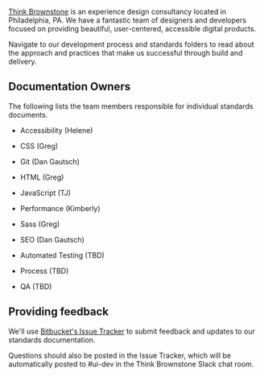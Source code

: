 [Think Brownstone](http://thinkbrownstone.com) is an experience design consultancy located in Philadelphia, PA. We have a fantastic team of designers and developers focused on providing beautiful, user-centered, accessible digital products.

Navigate to our development process and standards folders to read about the approach and practices that make us successful through build and delivery.

## Documentation Owners

The following lists the team members responsible for individual standards documents.

- Accessibility (Helene)
- CSS (Greg)
- Git (Dan Gautsch)
- HTML (Greg)
- JavaScript (TJ)
- Performance (Kimberly)
- Sass (Greg)
- SEO (Dan Gautsch)

- Automated Testing (TBD)

- Process (TBD)
- QA (TBD)

## Providing feedback

We'll use [Bitbucket's Issue Tracker](https://bitbucket.org/thinkbrownstone/tbi_dev-standards/issues?status=new&status=open) to submit feedback and updates to our standards documentation. 

Questions should also be posted in the Issue Tracker, which will be automatically posted to #ui-dev in the Think Brownstone Slack chat room.